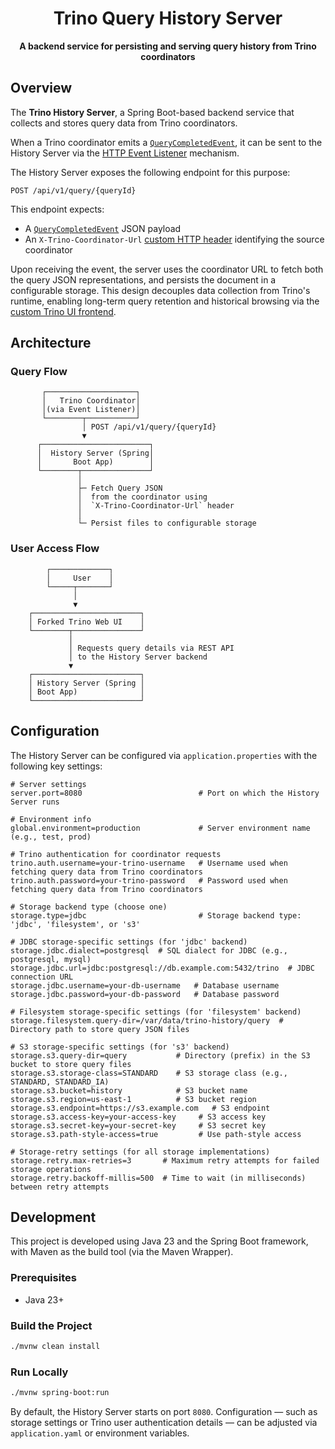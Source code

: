 <h1 align="center"> Trino Query History Server</h1>

<p align="center">
    <b>A backend service for persisting and serving query history from Trino coordinators</b>
</p>

## Overview

The **Trino History Server**, a Spring Boot-based backend service that collects and stores query data from Trino coordinators.

When a Trino coordinator emits a [`QueryCompletedEvent`](https://trino.io/docs/475/admin/event-listeners-http.html#configuration-properties),
it can be sent to the History Server via the [HTTP Event Listener](https://trino.io/docs/475/admin/event-listeners-http.html) mechanism.

The History Server exposes the following endpoint for this purpose:

```
POST /api/v1/query/{queryId}
```

This endpoint expects:
* A [`QueryCompletedEvent`](https://trino.io/docs/475/admin/event-listeners-http.html#configuration-properties) JSON payload
* An `X-Trino-Coordinator-Url` [custom HTTP header](https://trino.io/docs/475/admin/event-listeners-http.html#custom-http-headers) identifying the source coordinator

Upon receiving the event, the server uses the coordinator URL to fetch both the query JSON representations, 
and persists the document in a configurable storage.
This design decouples data collection from Trino's runtime, enabling long-term query retention and historical browsing via the [custom Trino UI frontend](https://github.com/yardenc2003/trino/tree/trino-history-server-475.1).

## Architecture

### Query Flow 

```text
       ┌────────────────────┐
       │   Trino Coordinator│
       │(via Event Listener)│
       └────────┬───────────┘
                │ POST /api/v1/query/{queryId}
                ▼
      ┌────────────────────────┐
      │  History Server (Spring│
      │       Boot App)        │
      └────────┬───────────────┘
               │
               ├─ Fetch Query JSON
               │  from the coordinator using
               │  `X-Trino-Coordinator-Url` header
               │
               └─ Persist files to configurable storage
```

### User Access Flow

```text
        ┌─────────────┐
        │     User    │
        └─────┬───────┘
              │
              ▼
    ┌────────────────────────┐
    │ Forked Trino Web UI    │
    └────────┬───────────────┘
             │
             │ Requests query details via REST API
             │ to the History Server backend
             ▼
    ┌────────────────────────┐
    │ History Server (Spring │
    │ Boot App)              │
    └────────────────────────┘

```

## Configuration

The History Server can be configured via `application.properties` with the following key settings:

```properties
# Server settings
server.port=8080                          # Port on which the History Server runs

# Environment info
global.environment=production             # Server environment name (e.g., test, prod)

# Trino authentication for coordinator requests
trino.auth.username=your-trino-username   # Username used when fetching query data from Trino coordinators
trino.auth.password=your-trino-password   # Password used when fetching query data from Trino coordinators

# Storage backend type (choose one)
storage.type=jdbc                         # Storage backend type: 'jdbc', 'filesystem', or 's3'

# JDBC storage-specific settings (for 'jdbc' backend)
storage.jdbc.dialect=postgresql  # SQL dialect for JDBC (e.g., postgresql, mysql)
storage.jdbc.url=jdbc:postgresql://db.example.com:5432/trino  # JDBC connection URL
storage.jdbc.username=your-db-username   # Database username
storage.jdbc.password=your-db-password   # Database password

# Filesystem storage-specific settings (for 'filesystem' backend)
storage.filesystem.query-dir=/var/data/trino-history/query  # Directory path to store query JSON files

# S3 storage-specific settings (for 's3' backend)
storage.s3.query-dir=query           # Directory (prefix) in the S3 bucket to store query files
storage.s3.storage-class=STANDARD    # S3 storage class (e.g., STANDARD, STANDARD_IA)
storage.s3.bucket=history            # S3 bucket name
storage.s3.region=us-east-1          # S3 bucket region
storage.s3.endpoint=https://s3.example.com   # S3 endpoint
storage.s3.access-key=your-access-key     # S3 access key
storage.s3.secret-key=your-secret-key     # S3 secret key
storage.s3.path-style-access=true         # Use path-style access

# Storage-retry settings (for all storage implementations)
storage.retry.max-retries=3       # Maximum retry attempts for failed storage operations
storage.retry.backoff-millis=500  # Time to wait (in milliseconds) between retry attempts

```

## Development

This project is developed using Java 23 and the Spring Boot framework, with Maven as the build tool (via the Maven Wrapper).

### Prerequisites

* Java 23+

### Build the Project

```bash
./mvnw clean install
```

### Run Locally

```bash
./mvnw spring-boot:run
```

By default, the History Server starts on port `8080`. Configuration — such as storage settings or Trino user authentication details — 
can be adjusted via `application.yaml` or environment variables.

